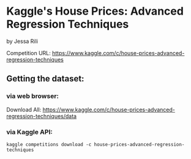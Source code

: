 # Kaggle's House Prices: Advanced Regression Techniques

by Jessa Rili

Competition URL: https://www.kaggle.com/c/house-prices-advanced-regression-techniques

## Getting the dataset:
### via web browser:
Download All: https://www.kaggle.com/c/house-prices-advanced-regression-techniques/data

### via Kaggle API:
```
kaggle competitions download -c house-prices-advanced-regression-techniques
```
